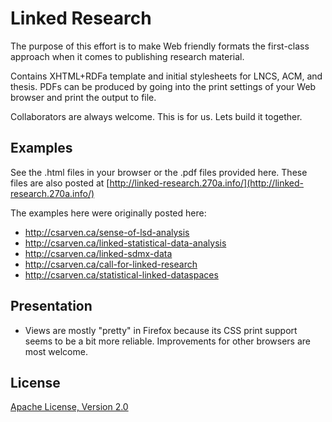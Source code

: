 # Linked Research

The purpose of this effort is to make Web friendly formats the first-class approach when it comes to publishing research material.

Contains XHTML+RDFa template and initial stylesheets for LNCS, ACM, and thesis. PDFs can be produced by going into the print settings of your Web browser and print the output to file.

Collaborators are always welcome. This is for us. Lets build it together.

## Examples

See the .html files in your browser or the .pdf files provided here. These files are also posted at [http://linked-research.270a.info/](http://linked-research.270a.info/)

The examples here were originally posted here:

* http://csarven.ca/sense-of-lsd-analysis
* http://csarven.ca/linked-statistical-data-analysis
* http://csarven.ca/linked-sdmx-data
* http://csarven.ca/call-for-linked-research
* http://csarven.ca/statistical-linked-dataspaces

## Presentation

* Views are mostly "pretty" in Firefox because its CSS print support seems to be a bit more reliable. Improvements for other browsers are most welcome.



## License
[Apache License, Version 2.0](http://www.apache.org/licenses/LICENSE-2.0)
